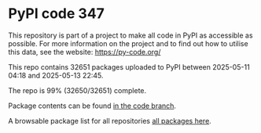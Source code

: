 # PyPI code 347

This repository is part of a project to make all code in PyPI as accessible as possible. For more information 
on the project and to find out how to utilise this data, see the website: https://py-code.org/

This repo contains 32651 packages uploaded to PyPI between 
2025-05-11 04:18 and 2025-05-13 22:45.

The repo is 99% (32650/32651) complete.

Package contents can be found [in the code branch](https://github.com/pypi-data/pypi-mirror-347/tree/code/packages).

A browsable package list for all repositories [all packages here](https://py-code.org/repositories/pypi-mirror-347).


